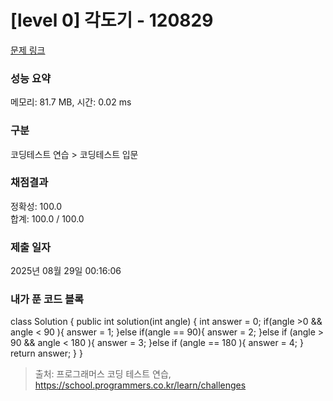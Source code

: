 # [level 0] 각도기 - 120829 

[문제 링크](https://school.programmers.co.kr/learn/courses/30/lessons/120829) 

### 성능 요약

메모리: 81.7 MB, 시간: 0.02 ms

### 구분

코딩테스트 연습 > 코딩테스트 입문

### 채점결과

정확성: 100.0<br/>합계: 100.0 / 100.0

### 제출 일자

2025년 08월 29일 00:16:06


### 내가 푼 코드 블록
class Solution {
    public int solution(int angle) {
        int answer = 0;
    if(angle >0 && angle < 90 ){
        answer = 1;
    }else if(angle == 90){
        answer = 2;
    }else if (angle > 90 && angle < 180 ){
        answer = 3;
    }else if (angle == 180 ){
        answer = 4;
    }
        return answer;
    }
}


> 출처: 프로그래머스 코딩 테스트 연습, https://school.programmers.co.kr/learn/challenges
